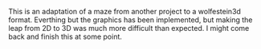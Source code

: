 This is an adaptation of a maze from another project to a wolfestein3d format. Everthing but the graphics has been implemented, but making the leap from 2D to 3D was much more difficult than expected. I might come back and finish this at some point.
